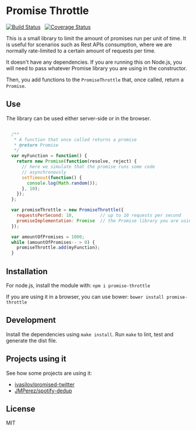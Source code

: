 Promise Throttle
==================

[![Build Status](https://travis-ci.org/JMPerez/promise-throttle.png)](https://travis-ci.org/JMPerez/promise-throttle/) &nbsp; [![Coverage Status](https://coveralls.io/repos/JMPerez/promise-throttle/badge.png?branch=master)](https://coveralls.io/r/JMPerez/promise-throttle?branch=master)

This is a small library to limit the amount of promises run per unit of time. It is useful for scenarios such as Rest APIs consumption, where we are normally rate-limited to a certain amount of requests per time.

It doesn't have any dependencies. If you are running this on Node.js, you will need to pass whatever Promise library you are using in the constructor.

Then, you add functions to the `PromiseThrottle` that, once called, return a `Promise`.

## Use

The library can be used either server-side or in the browser.

```javascript

  /**
   * A function that once called returns a promise
   * @return Promise
   */
  var myFunction = function() {
    return new Promise(function(resolve, reject) {
      // here we simulate that the promise runs some code
      // asynchronously
      setTimeout(function() {
        console.log(Math.random());
      }, 10);
    });
  };

  var promiseThrottle = new PromiseThrottle({
    requestsPerSecond: 10,          // up to 10 requests per second
    promiseImplementation: Promise  // the Promise library you are using
  });

  var amountOfPromises = 1000;
  while (amountOfPromises-- > 0) {
    promiseThrottle.add(myFunction);
  }

```

## Installation

For node.js, install the module with: `npm i promise-throttle`

If you are using it in a browser, you can use bower: `bower install promise-throttle`

## Development

Install the dependencies using `make install`.
Run `make` to lint, test and generate the dist file.

## Projects using it

See how some projects are using it:

- [ivasilov/promised-twitter](https://github.com/ivasilov/promised-twitter)
- [JMPerez/spotify-dedup](https://github.com/JMPerez/spotify-dedup)

## License

MIT
